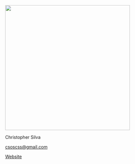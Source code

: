 <img src="http://i.imgur.com/9JLd2VP.jpg" width="400">

Christopher Silva

csoscss@gmail.com

<a href=http://csos95.ddns.net>Website</a>
